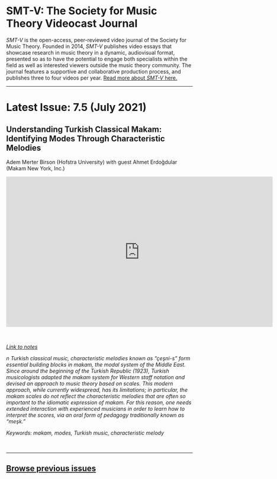 # SMT-V: The Society for Music Theory Videocast Journal

_SMT-V_ is the open-access, peer-reviewed video journal of the Society for Music Theory. Founded in 2014, _SMT-V_ publishes video essays that showcase research in music theory in a dynamic, audiovisual format, presented so as to have the potential to engage both specialists within the field as well as interested viewers outside the music theory community. The journal features a supportive and collaborative production process, and publishes three to four videos per year. [Read more about _SMT-V_ here.](about)

<hr>

# Latest Issue: 7.5 (July 2021)

## Understanding Turkish Classical Makam: Identifying Modes Through Characteristic Melodies
Adem Merter Birson (Hofstra University)
with guest Ahmet Erdoğdular (Makam New York, Inc.)

<div class="intrinsic-container intrinsic-container-16x9">
<center><iframe src="https://player.vimeo.com/video/485776021?title=0&byline=0&portrait=0" width="720" height="405" frameborder="0" allow="autoplay; fullscreen" allowfullscreen></iframe></center>
</div><p>&nbsp;</p>

*[Link to notes](http://www.smt-v.org/bibliographies/7_5_Birson.pdf)*

*n Turkish classical music, characteristic melodies known as “çeşni-s” form essential building blocks in makam, the modal system of the Middle East. Since around the beginning of the Turkish Republic (1923), Turkish musicologists adapted the makam system for Western staff notation and devised an approach to music theory based on scales. This modern approach, while currently widespread, has its limitations; in particular, the makam scales do not reflect the characteristic melodies that are often so important to the idiomatic expression of makam. For this reason, one needs extended interaction with experienced musicians in order to learn how to interpret the scores, via an oral form of pedagogy traditionally known as “meşk.”*

*Keywords: makam, modes, Turkish music, characteristic melody*

<!--DOI: [http://doi.org/10.30535/smtv.7.5](http://doi.org/10.30535/smtv.7.5)-->
<p>&nbsp;</p>
<hr>



## [Browse previous issues](archives)
